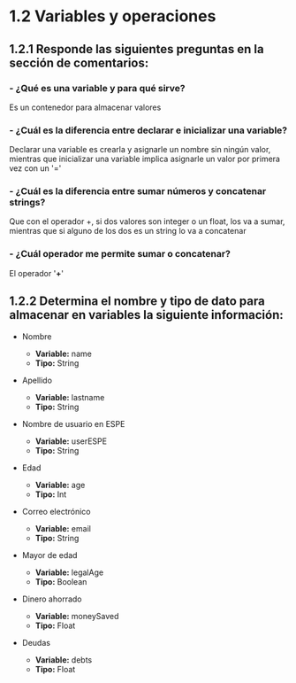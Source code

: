 # 1.2 Variables y operaciones

## 1.2.1 Responde las siguientes preguntas en la sección de comentarios:

### - ¿Qué es una variable y para qué sirve?
Es un contenedor para almacenar valores

### - ¿Cuál es la diferencia entre declarar e inicializar una variable?
Declarar una variable es crearla y asignarle un nombre sin ningún valor, mientras que inicializar una variable implica asignarle un valor por primera vez con un '='

### - ¿Cuál es la diferencia entre sumar números y concatenar strings?
Que con el operador +, si dos valores son integer o un float, los va a sumar, mientras que si alguno de los dos es un string lo va a concatenar

### - ¿Cuál operador me permite sumar o concatenar?
El operador '**+**'

## 1.2.2 Determina el nombre y tipo de dato para almacenar en variables la siguiente información:
- Nombre
  - **Variable:** name
  - **Tipo:** String

- Apellido
  - **Variable:** lastname
  - **Tipo:** String
- Nombre de usuario en ESPE
  - **Variable:** userESPE
  - **Tipo:** String
- Edad
  - **Variable:** age
  - **Tipo:** Int
- Correo electrónico
  - **Variable:** email
  - **Tipo:** String
- Mayor de edad
  - **Variable:** legalAge
  - **Tipo:** Boolean
- Dinero ahorrado
  - **Variable:** moneySaved
  - **Tipo:** Float
- Deudas
  - **Variable:** debts
  - **Tipo:** Float
